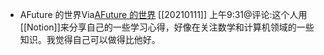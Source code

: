 - AFuture 的世界Via[AFuture 的世界](https://www.notion.so/AFuture-d4c327c3511546aa89c42dd6ee7301d4) [[20210111]] 上午9:31@评论:这个人用[[Notion]]来分享自己的一些学习心得，好像在关注数学和计算机领域的一些知识。我觉得自己可以做得比他好。
